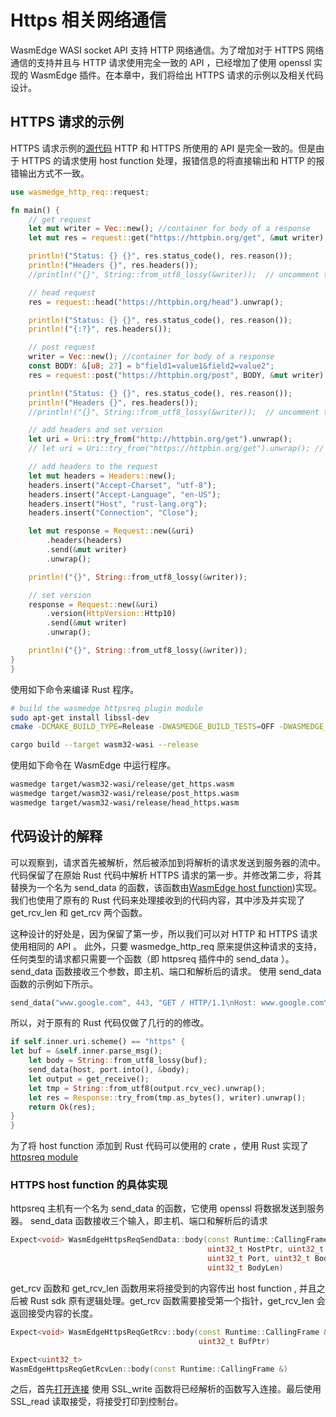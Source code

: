 # Https 相关网络通信

WasmEdge WASI socket API 支持 HTTP 网络通信。为了增加对于 HTTPS 网络通信的支持并且与 HTTP 请求使用完全一致的 API ，已经增加了使用 openssl 实现的 WasmEdge 插件。在本章中，我们将给出 HTTPS 请求的示例以及相关代码设计。

## HTTPS 请求的示例

HTTPS 请求示例的[源代码](https://github.com/2019zhou/wasmedge_http_req/blob/zhou/httpsreq/examples/get_https.rs) HTTP 和 HTTPS 所使用的 API 是完全一致的。但是由于 HTTPS 的请求使用 host function 处理，报错信息的将直接输出和 HTTP 的报错输出方式不一致。

```rust
use wasmedge_http_req::request;

fn main() {
    // get request
    let mut writer = Vec::new(); //container for body of a response
    let mut res = request::get("https://httpbin.org/get", &mut writer).unwrap();

    println!("Status: {} {}", res.status_code(), res.reason());
    println!("Headers {}", res.headers());
    //println!("{}", String::from_utf8_lossy(&writer));  // uncomment this line to display the content of writer

    // head request
    res = request::head("https://httpbin.org/head").unwrap();

    println!("Status: {} {}", res.status_code(), res.reason());
    println!("{:?}", res.headers());

    // post request
    writer = Vec::new(); //container for body of a response
    const BODY: &[u8; 27] = b"field1=value1&field2=value2";
    res = request::post("https://httpbin.org/post", BODY, &mut writer).unwrap();

    println!("Status: {} {}", res.status_code(), res.reason());
    println!("Headers {}", res.headers());
    //println!("{}", String::from_utf8_lossy(&writer));  // uncomment this line to display the content of writer

    // add headers and set version
    let uri = Uri::try_from("http://httpbin.org/get").unwrap();
    // let uri = Uri::try_from("https://httpbin.org/get").unwrap(); // uncomment the line for https request

    // add headers to the request
    let mut headers = Headers::new();
    headers.insert("Accept-Charset", "utf-8");
    headers.insert("Accept-Language", "en-US");
    headers.insert("Host", "rust-lang.org");
    headers.insert("Connection", "Close");

    let mut response = Request::new(&uri)
        .headers(headers)
        .send(&mut writer)
        .unwrap();

    println!("{}", String::from_utf8_lossy(&writer));

    // set version
    response = Request::new(&uri)
        .version(HttpVersion::Http10)
        .send(&mut writer)
        .unwrap();

    println!("{}", String::from_utf8_lossy(&writer));
}
}
```

使用如下命令来编译 Rust 程序。

```bash
# build the wasmedge httpsreq plugin module
sudo apt-get install libssl-dev
cmake -DCMAKE_BUILD_TYPE=Release -DWASMEDGE_BUILD_TESTS=OFF -DWASMEDGE_PLUGIN_HTTPSREQ=true  .. && make -j4

cargo build --target wasm32-wasi --release
```

使用如下命令在 WasmEdge 中运行程序。

```bash
wasmedge target/wasm32-wasi/release/get_https.wasm
wasmedge target/wasm32-wasi/release/post_https.wasm
wasmedge target/wasm32-wasi/release/head_https.wasm
```

## 代码设计的解释

可以观察到，请求首先被解析，然后被添加到将解析的请求发送到服务器的流中。代码保留了在原始 Rust 代码中解析 HTTPS 请求的第一步。并修改第二步，将其替换为一个名为 send_data 的函数，该函数由[WasmEdge host function](https://github.com/2019zhou/WasmEdge/tree/zhou/httpsreq/plugins/httpsreq))实现。我们也使用了原有的 Rust 代码来处理接收到的代码内容，其中涉及并实现了 get_rcv_len 和 get_rcv 两个函数。

这种设计的好处是，因为保留了第一步，所以我们可以对 HTTP 和 HTTPS 请求使用相同的 API 。 此外，只要 wasmedge_http_req 原来提供这种请求的支持，任何类型的请求都只需要一个函数（即 httpsreq 插件中的 send_data ）。send_data 函数接收三个参数，即主机、端口和解析后的请求。 使用 send_data 函数的示例如下所示。

```Rust
send_data("www.google.com", 443, "GET / HTTP/1.1\nHost: www.google.com\r\nConnection: Close\r\nReferer: https://www.google.com/\r\n\r\n");
```

所以，对于原有的 Rust 代码仅做了几行的的修改。

```Rust
if self.inner.uri.scheme() == "https" {
let buf = &self.inner.parse_msg();
    let body = String::from_utf8_lossy(buf);
    send_data(host, port.into(), &body);
    let output = get_receive();
    let tmp = String::from_utf8(output.rcv_vec).unwrap();
    let res = Response::try_from(tmp.as_bytes(), writer).unwrap();
    return Ok(res);
}
}
```

为了将 host function 添加到 Rust 代码可以使用的 crate ，使用 Rust 实现了[httpsreq module](https://github.com/2019zhou/wasmedge_http_req/blob/zhou/httpsreq/src/httpsreq.rs)

### HTTPS host function 的具体实现

httpsreq 主机有一个名为 send_data 的函数，它使用 openssl 将数据发送到服务器。
send_data 函数接收三个输入，即主机、端口和解析后的请求

```cpp
Expect<void> WasmEdgeHttpsReqSendData::body(const Runtime::CallingFrame &Frame,
                                            uint32_t HostPtr, uint32_t HostLen,
                                            uint32_t Port, uint32_t BodyPtr,
                                            uint32_t BodyLen)
```

get_rcv 函数和 get_rcv_len 函数用来将接受到的内容传出 host function , 并且之后被 Rust sdk 原有逻辑处理。get_rcv 函数需要接受第一个指针，get_rcv_len 会返回接受内容的长度。

```cpp
Expect<void> WasmEdgeHttpsReqGetRcv::body(const Runtime::CallingFrame &Frame,
                                          uint32_t BufPtr)

Expect<uint32_t>
WasmEdgeHttpsReqGetRcvLen::body(const Runtime::CallingFrame &)
```

之后，首先[打开连接](https://github.com/WasmEdge/WasmEdge/blob/14a38e13725965026cd1f404fe552f9c41ad09a3/plugins/httpsreq/httpsreqfunc.cpp#L54-L102) 使用 SSL_write 函数将已经解析的函数写入连接。最后使用 SSL_read 读取接受，将接受打印到控制台。
